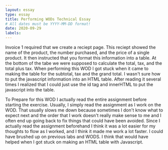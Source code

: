 ```yaml
---
layout: essay
type: essay
title: Performing WODs Technical Essay
# All dates must be YYYY-MM-DD format!
date: 2020-09-29
labels:
---
```


Invoice 1 required that we create a reciept page. This reciept showed the name of the product, the number purchased, and the price of a single product. It then instructed that you format this information into a table. At the bottom of the tabe we were supposed to calculate the total, tax, and the total plus tax. When performing this WOD I got stuck when it came to making the table for the subtotal, tax and the grand total. I wasn't sure how to put the javascript information into an HTML table. After reading it several times I realized that I could just use the id tag and innerHTML to put the javascript into the table.

To Prepare for this WOD I actually read the entire assignment before starting the exercise. Usually, I simply read the assignment as I work on the WOD. That usually slows me down because sometimes I don't know what to expect next and the order that I work doesn't really make sense to me and I often end up going back to fix things that could have been avoided. Since I actually read the assignment beforehand I think it was a lot easier for my thoughts to flow as I worked, and I think it made me work a lot faster. I could have brushed up on previous labs and WODS. I think that would have helped when I got stuck on making an HTML table with Javascript. 
